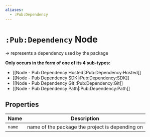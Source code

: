 ```yaml
---
aliases:
  - :Pub:Dependency
---
```


# `:Pub:Dependency` Node

-> represents a dependency used by the package

**Only occurs in the form of one of its 4 sub-types:**

- [[Node - Pub Dependency Hosted|:Pub:Dependency:Hosted]]
- [[Node - Pub Dependency SDK|:Pub:Dependency:SDK]]
- [[Node - Pub Dependency Git|:Pub:Dependency:Git]]
- [[Node - Pub Dependency Path|:Pub:Dependency:Path]]

## Properties

| Name   | Description                                     |
|--------|-------------------------------------------------|
| `name` | name of the package the project is depending on |

